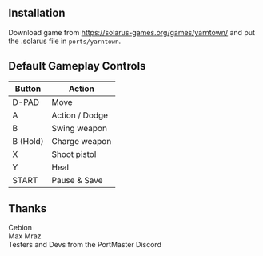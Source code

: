 ## Installation
Download game from https://solarus-games.org/games/yarntown/ and put the .solarus file in `ports/yarntown`.

## Default Gameplay Controls
| Button | Action |
|--|--|
|D-PAD|Move|
|A|Action / Dodge|
|B|Swing weapon|
|B (Hold)|Charge weapon|
|X|Shoot pistol|
|Y|Heal|
|START|Pause & Save|

## Thanks
Cebion  
Max Mraz  
Testers and Devs from the PortMaster Discord  




